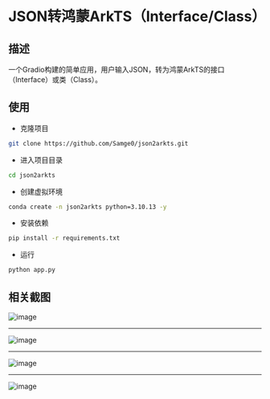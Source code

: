 # JSON转鸿蒙ArkTS（Interface/Class）

## 描述
一个Gradio构建的简单应用，用户输入JSON，转为鸿蒙ArkTS的接口（Interface）或类（Class）。

## 使用

- 克隆项目
```bash
git clone https://github.com/Samge0/json2arkts.git
```

- 进入项目目录
```bash
cd json2arkts
```

- 创建虚拟环境
```bash
conda create -n json2arkts python=3.10.13 -y
```

- 安装依赖
```bash
pip install -r requirements.txt
```

- 运行
```bash
python app.py
```

## 相关截图
![image](https://github.com/user-attachments/assets/b635a728-015d-4fd0-859c-f4ccac23cd90)

---

![image](https://github.com/user-attachments/assets/7527f071-88aa-4bc8-990c-9f54df5e137a)

---

![image](https://github.com/user-attachments/assets/24d65c5e-20a1-4e2f-ba68-37b576d7752f)

---

![image](https://github.com/user-attachments/assets/cbab5f90-405f-4b6e-8af9-0ae7615a50e3)


